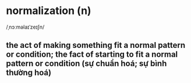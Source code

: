 # normalization (n)

/ˌnɔːməlaɪˈzeɪʃn/

## the act of making something fit a normal pattern or condition; the fact of starting to fit a normal pattern or condition (sự chuẩn hoá; sự bình thường hoá)